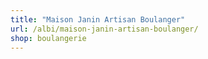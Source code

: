 ```yaml
---
title: "Maison Janin Artisan Boulanger"
url: /albi/maison-janin-artisan-boulanger/
shop: boulangerie
---
```

